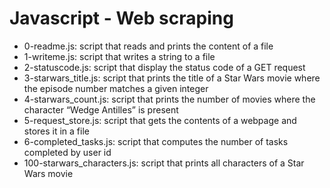 # Javascript - Web scraping
* 0-readme.js: script that reads and prints the content of a file
* 1-writeme.js: script that writes a string to a file
* 2-statuscode.js: script that display the status code of a GET request
* 3-starwars_title.js: script that prints the title of a Star Wars movie where the episode number matches a given integer
* 4-starwars_count.js: script that prints the number of movies where the character “Wedge Antilles” is present
* 5-request_store.js: script that gets the contents of a webpage and stores it in a file
* 6-completed_tasks.js: script that computes the number of tasks completed by user id
* 100-starwars_characters.js: script that prints all characters of a Star Wars movie
